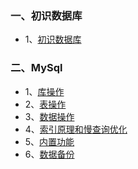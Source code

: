 ### 一、初识数据库
+ 1、[初识数据库]()

### 二、MySql
+ 1、[库操作]()
+ 2、[表操作]()
+ 3、[数据操作]()
+ 4、[索引原理和慢查询优化]()
+ 5、[内置功能]()
+ 6、[数据备份]()
